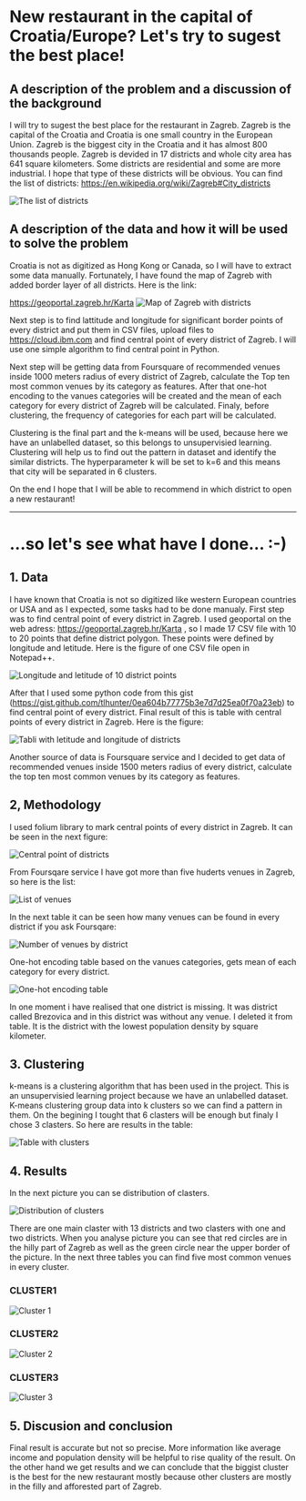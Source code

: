 # New restaurant in the capital of Croatia/Europe? Let's try to sugest the best place!

## A description of the problem and a discussion of the background

I will try to sugest the best place for the restaurant in Zagreb. Zagreb is the capital of the Croatia and Croatia is one small country in the European Union. Zagreb is the biggest city in the Croatia and it has almost 800 thousands people. Zagreb is devided in 17 districts and whole city area has 641 square kilometers. Some districts are residential and some are more industrial. I hope that type of these districts will be obvious. You can find the list of districts: https://en.wikipedia.org/wiki/Zagreb#City_districts

![The list of districts](https://raw.githubusercontent.com/kristian1971/kristian1971.github.io/master/pictures/1.png)

## A description of the data and how it will be used to solve the problem

Croatia is not as digitized as Hong Kong or Canada, so I will have to extract some data manually. Fortunately, I have found the map of Zagreb with added border layer of all districts. Here is the link:

https://geoportal.zagreb.hr/Karta
![Map of Zagreb with districts](https://raw.githubusercontent.com/kristian1971/kristian1971.github.io/master/pictures/2.png)

Next step is to find lattitude and longitude for significant border points of every district and put them in CSV files, upload files to https://cloud.ibm.com and find central point of every district of Zagreb. I will use one simple algorithm to find central point in Python.

Next step will be getting data from Foursquare of recommended venues inside 1000 meters radius of every district of Zagreb, calculate the Top ten most common venues by its category as features. After that one-hot encoding to the vanues categories will be created and the mean of each category for every district of Zagreb will be calculated. Finaly, before clustering, the frequency of categories for each part will be calculated.

Clustering is the final part and the k-means will be used, because here we have an unlabelled dataset, so this belongs to unsupervisied learning. Clustering will help us to find out the pattern in dataset and identify the similar districts. The hyperparameter k will be set to k=6 and this means that city will be separated in 6 clusters. 

On the end I hope that I will be able to recommend in which district to open a new restaurant!

_________________________________________________________________________________________________________

# ...so let's see what have I done... :-)

## 1. Data

I have known that Croatia is not so digitized like western European countries or USA and as I expected, some tasks had to be done manualy. 
First step was to find central point of every district in Zagreb. I used geoportal on the web adress: https://geoportal.zagreb.hr/Karta , so I made 17 CSV file with 10 to 20 points that define district polygon. These points were defined by longitude and letitude. Here is the figure of one CSV file open in Notepad++.

![Longitude and letitude of 10 district points](https://raw.githubusercontent.com/kristian1971/kristian1971.github.io/master/pictures/29.png)

After that I used some python code from this gist (https://gist.github.com/tlhunter/0ea604b77775b3e7d7d25ea0f70a23eb) to find central point of every district. Final result of this is table with central points of every district in Zagreb. Here is the figure:

![Tabli with letitude and longitude of districts](https://raw.githubusercontent.com/kristian1971/kristian1971.github.io/master/pictures/3.png)

Another source of data is Foursquare service and I decided to get data of recommended venues inside 1500 meters radius of every district, calculate the top ten most common venues by its category as features.

## 2, Methodology

I used folium library to mark central points of every district in Zagreb. It can be seen in the next figure:

![Central point of districts](https://raw.githubusercontent.com/kristian1971/kristian1971.github.io/master/pictures/4.png)

From Foursqare service I have got more than five huderts venues in Zagreb, so here is the list:

![List of venues](https://raw.githubusercontent.com/kristian1971/kristian1971.github.io/master/pictures/5.png)

In the next table it can be seen how many venues can be found in every district if you ask Foursqare:

![Number of venues by district](https://raw.githubusercontent.com/kristian1971/kristian1971.github.io/master/pictures/6.png)

One-hot encoding table based on the vanues categories, gets mean of each category for every district.

![One-hot encoding table](https://raw.githubusercontent.com/kristian1971/kristian1971.github.io/master/pictures/7.png)

In one moment i have realised that one district is missing. It was district called Brezovica and in this district was without any venue. I deleted it from table. It is the district with the lowest population density by square kilometer.

## 3. Clustering

k-means is a clustering algorithm that has been used in the project. This is an unsupervisied learning project because we have an unlabelled dataset. K-means clustering group data into k clusters so we can find a pattern in them. On the begining I tought that 6 clasters will be enough but finaly I chose 3 clasters. So here are results in the table:

![Table with clusters](https://raw.githubusercontent.com/kristian1971/kristian1971.github.io/master/pictures/8.png)

## 4. Results

In the next picture you can se distribution of clasters.

![Distribution of clusters](https://raw.githubusercontent.com/kristian1971/kristian1971.github.io/master/pictures/9.png)

There are one main claster with 13 districts and two clasters with one and two districts. When you analyse picture you can see that red circles are in the hilly part of Zagreb as well as the green circle near the upper border of the picture. In the next three tables you can find five most common venues in every cluster. 

### CLUSTER1

![Cluster 1](https://raw.githubusercontent.com/kristian1971/kristian1971.github.io/master/pictures/91.png)

### CLUSTER2

![Cluster 2](https://raw.githubusercontent.com/kristian1971/kristian1971.github.io/master/pictures/92.png)

### CLUSTER3

![Cluster 3](https://raw.githubusercontent.com/kristian1971/kristian1971.github.io/master/pictures/93.png)

## 5. Discusion and conclusion

Final result is accurate but not so precise. More information like average income and population density will be helpful to rise quality of the result. On the other hand we get results and we can conclude that the biggist cluster is the best for the new restaurant mostly because other clusters are mostly in the filly and afforested part of Zagreb.


